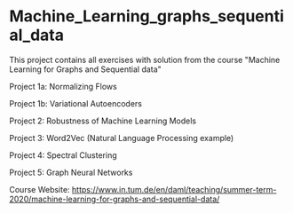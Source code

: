 # Machine_Learning_graphs_sequential_data

This project contains all exercises with solution from the course "Machine Learning for Graphs and Sequential data"

Project 1a: Normalizing Flows

Project 1b: Variational Autoencoders

Project 2: Robustness of Machine Learning Models

Project 3: Word2Vec (Natural Language Processing example)

Project 4: Spectral Clustering

Project 5: Graph Neural Networks

Course Website: https://www.in.tum.de/en/daml/teaching/summer-term-2020/machine-learning-for-graphs-and-sequential-data/
